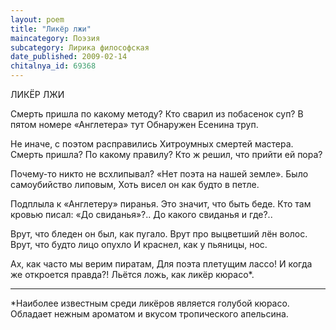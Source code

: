 ```yaml
---
layout: poem
title: "Ликёр лжи"
maincategory: Поэзия
subcategory: Лирика философская
date_published: 2009-02-14
chitalnya_id: 69368
---
```




ЛИКЁР ЛЖИ

Смерть пришла по какому методу?
Кто сварил из побасенок суп?
В пятом номере «Англетера» тут
Обнаружен Есенина труп.

Не иначе, с поэтом расправились
Хитроумных смертей мастера.
Смерть пришла? По какому правилу?
Кто ж решил, что прийти ей пора?

Почему-то никто не всхлипывал?
«Нет поэта на нашей земле».
Было самоубийство липовым,
Хоть висел он как будто в петле.

Подплыла к «Англетеру» пиранья.
Это значит, что быть беде.
Кто там кровью писал: «До свиданья»?..
До какого свиданья и где?..

Врут, что бледен он был, как пугало.
Врут про выцветший лён волос.
Врут, что будто лицо опухло
И краснел, как у пьяницы, нос.

Ах, как часто мы верим пиратам,
Для поэта плетущим лассо!
И когда же откроется правда?!
Льётся ложь, как ликёр кюрасо\*.
________________________
\*Наиболее известным среди ликёров является голубой кюрасо.
Обладает нежным ароматом и вкусом тропического апельсина.






